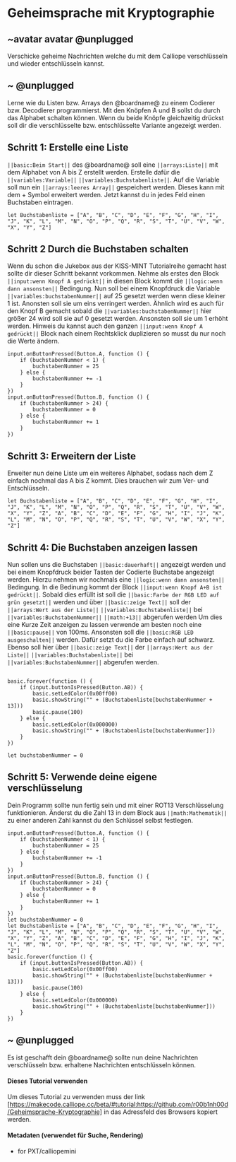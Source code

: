 # Geheimsprache mit Kryptographie
## ~avatar avatar @unplugged
Verschicke geheime Nachrichten welche du mit dem Calliope verschlüsseln und wieder entschlüsseln kannst.


## ~ @unplugged
Lerne wie du Listen bzw. Arrays den @boardname@ zu einem Codierer bzw. Decodierer programmierst.
Mit den Knöpfen A und B sollst du durch das Alphabet schalten können. Wenn du beide Knöpfe gleichzeitig drückst soll dir die verschlüsselte bzw. entschlüsselte Variante angezeigt werden.

## Schritt 1: Erstelle eine Liste
``||basic:Beim Start||`` des @boardname@ soll eine ``||arrays:Liste||`` mit dem Alphabet von A bis Z erstellt werden. Erstelle dafür die ``||variables:Variable||`` ``||variables:Buchstabenliste||``.
Auf die Variable soll nun ein ``||arrays:leeres Array||`` gespeichert werden. Dieses kann mit dem + Symbol erweitert werden. Jetzt kannst du in jedes Feld einen Buchstaben eintragen.
```blocks
let Buchstabenliste = ["A", "B", "C", "D", "E", "F", "G", "H", "I", "J", "K", "L", "M", "N", "O", "P", "Q", "R", "S", "T", "U", "V", "W", "X", "Y", "Z"]
```
## Schritt 2 Durch die Buchstaben schalten
Wenn du schon die Jukebox aus der KISS-MINT Tutorialreihe gemacht hast sollte dir dieser Schritt bekannt vorkommen.
Nehme als erstes den Block ``||input:wenn Knopf A gedrückt||`` in diesen Block kommt die ``||logic:wenn dann ansonsten||`` Bedingung.
Nun soll bei einem Knopfdruck die Variable ``||variables:buchstabenNummer||`` auf 25 gesetzt werden wenn diese kleiner 1 ist. Anonsten soll sie um eins verringert werden.
Ähnlich wird es auch für den Knopf B gemacht sobald die ``||variables:buchstabenNummer||`` hier größer 24 wird soll sie auf 0 gesetzt werden. Ansonsten soll sie um 1 erhöht werden.
Hinweis du kannst auch den ganzen ``||input:wenn Knopf A gedrückt||`` Block nach einem Rechtsklick duplizieren so musst du nur noch die Werte ändern.

```blocks
input.onButtonPressed(Button.A, function () {
    if (buchstabenNummer < 1) {
        buchstabenNummer = 25
    } else {
        buchstabenNummer += -1
    }
})
input.onButtonPressed(Button.B, function () {
    if (buchstabenNummer > 24) {
        buchstabenNummer = 0
    } else {
        buchstabenNummer += 1
    }
})
``` 
## Schritt 3: Erweitern der Liste
Erweiter nun deine Liste um ein weiteres Alphabet, sodass nach dem Z einfach nochmal das A bis Z kommt. Dies brauchen wir zum Ver- und Entschlüsseln.
```blocks
let Buchstabenliste = ["A", "B", "C", "D", "E", "F", "G", "H", "I", "J", "K", "L", "M", "N", "O", "P", "Q", "R", "S", "T", "U", "V", "W", "X", "Y", "Z", "A", "B", "C", "D", "E", "F", "G", "H", "I", "J", "K", "L", "M", "N", "O", "P", "Q", "R", "S", "T", "U", "V", "W", "X", "Y", "Z"]
```

## Schritt 4: Die Buchstaben anzeigen lassen
Nun sollen uns die Buchstaben ``||basic:dauerhaft||`` angezeigt werden und bei einem Knopfdruck beider Tasten der Codierte Buchstabe angezeigt werden. Hierzu nehmen wir nochmals eine ``||logic:wenn dann ansonsten||`` Bedingung. 
In die Bedinung kommt der Block ``||input:wenn Knopf A+B ist gedrückt||``. Sobald dies erfüllt ist soll die ``||basic:Farbe der RGB LED auf grün gesetzt||`` werden und über ``||basic:zeige Text||`` soll der ``||arrays:Wert aus der Liste||`` ``||variables:Buchstabenliste||`` bei ``||variables:BuchstabenNummer||`` ``||math:+13||`` abgerufen werden
Um dies eine Kurze Zeit anzeigen zu lassen verwende am besten noch eine ``||basic:pause||`` von 100ms.
Ansonsten soll die ``||basic:RGB LED ausgeschalten||`` werden. Dafür setzt du die Farbe einfach auf schwarz. Ebenso soll hier über ``||basic:zeige Text||`` der ``||arrays:Wert aus der Liste||`` ``||variables:Buchstabenliste||`` bei ``||variables:BuchstabenNummer||`` abgerufen werden.

```blocks

basic.forever(function () {
    if (input.buttonIsPressed(Button.AB)) {
        basic.setLedColor(0x00ff00)
        basic.showString("" + (Buchstabenliste[buchstabenNummer + 13]))
        basic.pause(100)
    } else {
        basic.setLedColor(0x000000)
        basic.showString("" + (Buchstabenliste[buchstabenNummer]))
    }
})

let buchstabenNummer = 0
```
## Schritt 5: Verwende deine eigene verschlüsselung
Dein Programm sollte nun fertig sein und mit einer ROT13 Verschlüsselung funktionieren. Änderst du die Zahl 13 in dem Block aus ``||math:Mathematik||`` zu einer anderen Zahl kannst du den Schlüssel selbst festlegen.

```blocks
input.onButtonPressed(Button.A, function () {
    if (buchstabenNummer < 1) {
        buchstabenNummer = 25
    } else {
        buchstabenNummer += -1
    }
})
input.onButtonPressed(Button.B, function () {
    if (buchstabenNummer > 24) {
        buchstabenNummer = 0
    } else {
        buchstabenNummer += 1
    }
})
let buchstabenNummer = 0
let Buchstabenliste = ["A", "B", "C", "D", "E", "F", "G", "H", "I", "J", "K", "L", "M", "N", "O", "P", "Q", "R", "S", "T", "U", "V", "W", "X", "Y", "Z", "A", "B", "C", "D", "E", "F", "G", "H", "I", "J", "K", "L", "M", "N", "O", "P", "Q", "R", "S", "T", "U", "V", "W", "X", "Y", "Z"]
basic.forever(function () {
    if (input.buttonIsPressed(Button.AB)) {
        basic.setLedColor(0x00ff00)
        basic.showString("" + (Buchstabenliste[buchstabenNummer + 13]))
        basic.pause(100)
    } else {
        basic.setLedColor(0x000000)
        basic.showString("" + (Buchstabenliste[buchstabenNummer]))
    }
})
```

## ~ @unplugged 

Es ist geschafft dein @boardname@ sollte nun deine Nachrichten verschlüsseln bzw. erhaltene Nachrichten entschlüsseln können.



#### Dieses Tutorial verwenden
Um dieses Tutorial zu verwenden muss der link [https://makecode.calliope.cc/beta/#tutorial:https://github.com/r00b1nh00d/Geheimsprache-Kryptographie] in das Adressfeld des Browsers kopiert werden.

#### Metadaten (verwendet für Suche, Rendering)

* for PXT/calliopemini
<script src="https://makecode.com/gh-pages-embed.js"></script><script>makeCodeRender("{{ site.makecode.home_url }}", "{{ site.github.owner_name }}/{{ site.github.repository_name }}");</script>

